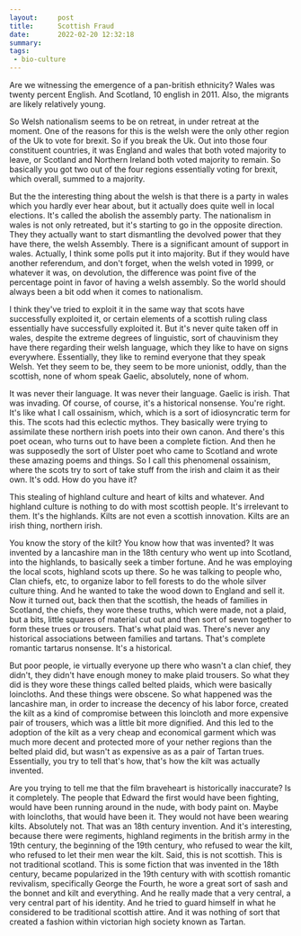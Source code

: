 ```yaml
---
layout:     post
title:      Scottish Fraud
date:       2022-02-20 12:32:18
summary:    
tags:
 - bio-culture
---
```


Are we witnessing the emergence of a pan-british ethnicity? Wales was twenty percent English. And Scotland, 10 english in 2011. Also, the migrants are likely relatively young.

So Welsh nationalism seems to be on retreat, in under retreat at the moment. One of the reasons for this is the welsh  were the only other region of the Uk to vote for brexit. So if you break the Uk. Out into those four constituent countries, it was England and wales that both voted majority to leave, or Scotland and Northern Ireland both voted majority to remain. So basically you got two out of the four regions essentially voting for brexit, which overall, summed to a majority. 

But the the interesting thing about the welsh is that there is a party in wales which you hardly ever hear about, but it actually does quite well in local elections. It's called the abolish the assembly party. The nationalism in wales is not only retreated, but it's starting to go in the opposite direction. They they actually want to start dismantling the devolved power that they have there, the welsh Assembly. There is a significant amount of support in wales. Actually, I think some polls put it into majority. But if they would have another referendum, and don't forget, when the welsh voted in 1999, or whatever it was, on devolution, the difference was point five of the percentage point in favor of having a welsh assembly. So the world should always been a bit odd when it comes to nationalism.

I think they've tried to exploit it in the same way that scots have successfully exploited it, or certain elements of a scottish ruling class essentially have successfully exploited it. But it's never quite taken off in wales, despite the extreme degrees of linguistic, sort of chauvinism they have there regarding their welsh language, which they like to have on signs everywhere. Essentially, they like to remind everyone that they speak Welsh. Yet they seem to be, they seem to be more unionist, oddly, than the scottish, none of whom speak Gaelic, absolutely, none of whom.

It was never their language. It was never their language. Gaelic is irish. That was invading. Of course, of course, it's a historical nonsense. You're right. It's like what I call ossainism, which, which is a sort of idiosyncratic term for this. The scots had this eclectic mythos. They basically were trying to assimilate these northern irish poets into their own canon. And there's this poet ocean, who turns out to have been a complete fiction. And then he was supposedly the sort of Ulster poet who came to Scotland and wrote these amazing poems and things. So I call this phenomenal ossainism, where the scots try to sort of take stuff from the irish and claim it as their own. It's odd. How do you have it?

This stealing of highland culture and heart of kilts and whatever. And highland culture is nothing to do with most scottish people. It's irrelevant to them. It's the highlands. Kilts are not even a scottish innovation. Kilts are an irish thing, northern irish.

You know the story of the kilt? You know how that was invented? It was invented by a lancashire man in the 18th century who went up into Scotland, into the highlands, to basically seek a timber fortune. And he was employing the local scots, highland scots up there. So he was talking to people who, Clan chiefs, etc, to organize labor to fell forests to do the whole silver culture thing. And he wanted to take the wood down to England and sell it. Now it turned out, back then that the scottish, the heads of families in Scotland, the chiefs, they wore these truths, which were made, not a plaid, but a bits, little squares of material cut out and then sort of sewn together to form these trues or trousers. That's what plaid was. There's never any historical associations between families and tartans. That's complete romantic tartarus nonsense. It's a historical.

But poor people, ie virtually everyone up there who wasn't a clan chief, they didn't, they didn't have enough money to make plaid trousers. So what they did is they wore these things called belted plaids, which were basically loincloths. And these things were obscene. So what happened was the lancashire man, in order to increase the decency of his labor force, created the kilt as a kind of compromise between this loincloth and more expensive pair of trousers, which was a little bit more dignified. And this led to the adoption of the kilt as a very cheap and economical garment which was much more decent and protected more of your nether regions than the belted plaid did, but wasn't as expensive as as a pair of Tartan trues. Essentially, you try to tell that's how, that's how the kilt was actually invented. 

Are you trying to tell me that the film braveheart is historically inaccurate? Is it completely. The people that Edward the first would have been fighting, would have been running around in the nude, with body paint on. Maybe with loincloths, that would have been it. They would not have been wearing kilts. Absolutely not. That was an 18th century invention. And it's interesting, because there were regiments, highland regiments in the british army in the 19th century, the beginning of the 19th century, who refused to wear the kilt, who refused to let their men wear the kilt. Said, this is not scottish. This is not traditional scotland. This is some fiction that was invented in the 18th century, became popularized in the 19th century with with scottish romantic revivalism, specifically George the Fourth, he wore a great sort of sash and the bonnet and kilt and everything. And he really made that a very central, a very central part of his identity. And he tried to guard himself in what he considered to be traditional scottish attire. And it was nothing of sort that created a fashion within victorian high society known as Tartan.